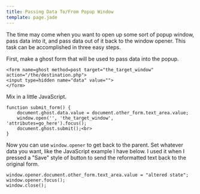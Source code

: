 ```yaml
---
title: Passing Data To/From Popup Window
template: page.jade
---
```


The time may come when you want to open up some sort of popup window, pass data into it, and pass data out of it back to the window opener.  This task can be accomplished in three easy steps.

First, make a ghost form that will be used to pass data into the popup.

	<form name=ghost method=post target="the_target_window" action="/the/destination.php">
	<input type=hidden name="data" value="">
	</form>

Mix in a little JavaScript.

	function submit_form() {
		document.ghost.data.value = document.other_form.text_area.value;
		window.open('', 'the_target_window', 'attributes=go_here').focus();
		document.ghost.submit();<br>
	}

Now you can use `window.opener` to get back to the parent.  Set whatever data you want, like the JavaScript example I have below.  I used it when I pressed a "Save" style of button to send the reformatted text back to the original form.

	window.opener.document.other_form.text_area.value = "altered state";
	window.opener.focus();
	window.close();

